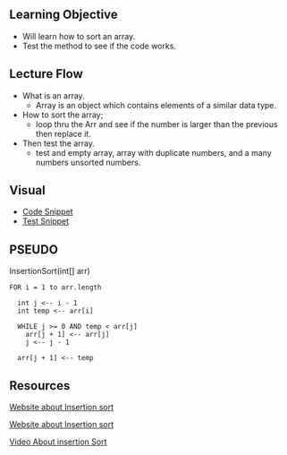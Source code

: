 ## Learning Objective

- Will learn how to sort an array.
- Test the method to see if the code works.

## Lecture Flow

- What is an array.
    - Array is an object which contains elements of a similar data type.
- How to sort the array;
    - loop thru the Arr and see if the number is larger than the previous then replace it.
- Then test the array.
    - test and empty array, array with duplicate numbers, and a many numbers unsorted numbers.

## Visual
- [Code Snippet](../assets/insertsort.jpg)
- [Test Snippet](../assets/TestSnippet.png)

## PSEUDO
  InsertionSort(int[] arr)
  
    FOR i = 1 to arr.length
    
      int j <-- i - 1
      int temp <-- arr[i]
      
      WHILE j >= 0 AND temp < arr[j]
        arr[j + 1] <-- arr[j]
        j <-- j - 1
        
      arr[j + 1] <-- temp
      
 ## Resources
 [Website about Insertion sort](https://www.geeksforgeeks.org/insertion-sort/)
 
 [Website about Insertion sort](https://www.javatpoint.com/insertion-sort-in-java)
 
 [Video About insertion Sort](https://www.youtube.com/watch?v=lCDZ0IprFw4)
 



